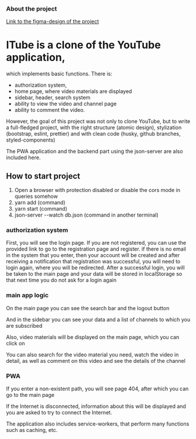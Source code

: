 ### About the project

[Link to the figma-design of the project](https://www.figma.com/file/sqnNbWmKBrzElEd9Czr9gC/youtube?type=design&node-id=0%3A1&mode=design&t=m3CtNpk5rGydDPgh-1)

# ITube is a clone of the YouTube application,

which implements basic functions. There is:

- authorization system,
- home page, where video materials are displayed
- sidebar, header, search system
- ability to view the video and channel page
- ability to comment the video.

However, the goal of this project was not only to clone
YouTube, but to write a full-fledged project, with the right structure (atomic design), stylization (bootstrap, eslint,
prettier) and with clean code (husky, github branches, styled-components)

The PWA application and the backend part using the json-server are also included here.

## How to start project

1. Open a browser with protection disabled or disable the cors mode in queries somehow
2. yarn add (command)
3. yarn start (command)
4. json-server --watch db.json (command in another terminal)

### authorization system

First, you will see the login page. If you are not registered, you can use the provided link to go to the registration page and register. if there is no email in the system that you enter, then your account will be created and after receiving a notification that registration was successful, you will need to login again, where you will be redirected. After a successful login, you will be taken to the main page and your data will be stored in localStorage so that next time you do not ask for a login again

### main app logic

On the main page you can see the search bar and the logout button

And in the sidebar you can see your data and a list of channels to which you are subscribed

Also, video materials will be displayed on the main page, which you can click on

You can also search for the video material you need, watch the video in detail, as well as comment on this video and see the details of the channel

### PWA

If you enter a non-existent path, you will see page 404, after which you can go to the main page

If the Internet is disconnected, information about this will be displayed and you are asked to try to connect the Internet.

The application also includes service-workers, that perform many functions such as caching, etc.
